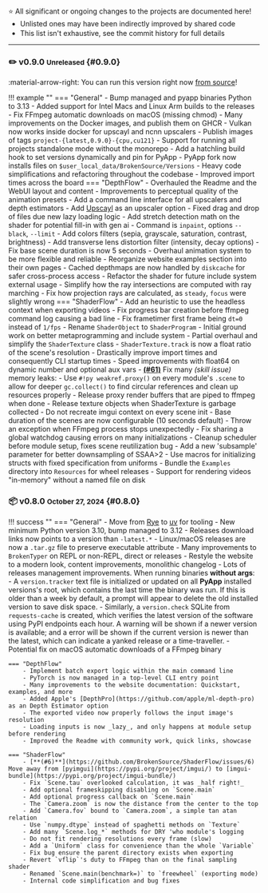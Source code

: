 <style>
    ul {margin-top:    2px !important;}
    li {margin-bottom: 2px !important;}
    p  {margin-bottom: 2px !important;}
</style>


⭐️ All significant or ongoing changes to the projects are documented here!

- Unlisted ones may have been indirectly improved by shared code
- This list isn't exhaustive, see the commit history for full details

<hr>

### ✏️ v0.9.0 <small>Unreleased</small> {#0.9.0}

:material-arrow-right: You can run this version right now [from source](site:/get/source)!

!!! example ""
    === "General"
        - Bump managed and pyapp binaries Python to 3.13
        - Added support for Intel Macs and Linux Arm builds to the releases
        - Fix FFmpeg automatic downloads on macOS (missing chmod)
        - Many improvements on the Docker images, and publish them on GHCR
            - Vulkan now works inside docker for upscayl and ncnn upscalers
            - Publish images of tags `project-{latest,0.9.0}-{cpu,cu121}`
        - Support for running all projects standalone mode without the monorepo
        - Add a hatchling build hook to set versions dynamically and pin for PyApp
        - PyApp fork now installs files on `$user_local_data/BrokenSource/Versions`
        - Heavy code simplifications and refactoring throughout the codebase
        - Improved import times across the board
    === "DepthFlow"
        - Overhauled the Readme and the WebUI layout and content
        - Improvements to perceptual quality of the animation presets
        - Add a command line interface for all upscalers and depth estimators
        - Add [Upscayl](https://github.com/upscayl/upscayl) as an upscaler option
        - Fixed drag and drop of files due new lazy loading logic
        - Add stretch detection math on the shader for potential fill-in with gen ai
            - Command is `inpaint`, options `--black`, `--limit`
        - Add colors filters (sepia, grayscale, saturation, contrast, brightness)
        - Add transverse lens distortion filter (intensity, decay options)
        - Fix base scene duration is now 5 seconds
        - Overhaul animation system to be more flexible and reliable
        - Reorganize website examples section into their own pages
        - Cached depthmaps are now handled by `diskcache` for safer cross-process access
        - Refactor the shader for future include system external usage
        - Simplify  how the ray intersections are computed with ray marching
        - Fix how projection rays are calculated, as `steady`, `focus` were slightly wrong
    === "ShaderFlow"
        - Add an heuristic to use the headless context when exporting videos
        - Fix progress bar creation before ffmpeg command log causing a bad line
        - Fix frametimer first frame being `dt=0` instead of `1/fps`
        - Rename `ShaderObject` to `ShaderProgram`
        - Initial ground work on better metaprogramming and include system
        - Partial overhaul and simplify the `ShaderTexture` class
        - `ShaderTexture.track` is now a float ratio of the scene's resolution
        - Drastically improve import times and consequently CLI startup times
        - Speed improvements with float64 on dynamic number and optional aux vars
        - [**(#61)**](https://github.com/BrokenSource/DepthFlow/issues/61)  Fix many _(skill issue)_ memory leaks:
            - Use `#!py weakref.proxy()` on every module's `.scene` to allow for deeper `gc.collect()` to find circular references and clean up resources properly
            - Release proxy render buffers that are piped to ffmpeg when done
            - Release texture objects when ShaderTexture is garbage collected
            - Do not recreate imgui context on every scene init
        - Base duration of the scenes are now configurable (10 seconds default)
        - Throw an exception when FFmpeg process stops unexpectedly
        - Fix sharing a global watchdog causing errors on many initializations
        - Cleanup scheduler before module setup, fixes scene reutilization bug
        - Add a new 'subsample' parameter for better downsampling of SSAA>2
        - Use macros for initializing structs with fixed specification from uniforms
        - Bundle the `Examples` directory into `Resources` for wheel releases
        - Support for rendering videos "in-memory" without a named file on disk

<!------------------------------------------------------------------------------------------------->

### 📦 v0.8.0 <small>October 27, 2024</small> {#0.8.0}

!!! success ""
    === "General"
        - Move from [Rye](https://rye.astral.sh/) to [uv](https://astral.sh/) for tooling
        - New minimum Python version 3.10, bump managed to 3.12
        - Releases download links now points to a version than `-latest.*`
        - Linux/macOS releases are now a `.tar.gz` file to preserve executable attribute
        - Many improvements to `BrokenTyper` on REPL or non-REPL, direct or releases
        - Restyle the website to a modern look, content improvements, monolithic changelog
        - Lots of releases management improvements. When running binaries **without args**:
            - A `version.tracker` text file is initialized or updated on all **PyApp** installed versions's root, which contains the last time the binary was run. If this is older than a week by default, a prompt will appear to delete the old installed version to save disk space.
            - Similarly, a `version.check` SQLite from `requests-cache` is created, which verifies the latest version of the software using PyPI endpoints each hour. A warning will be shown if a newer version is available; and a error will be shown if the current version is newer than the latest, which can indicate a yanked release or a time-traveller.
        - Potential fix on macOS automatic downloads of a FFmpeg binary

    === "DepthFlow"
        - Implement batch export logic within the main command line
        - PyTorch is now managed in a top-level CLI entry point
        - Many improvements to the website documentation: Quickstart, examples, and more
        - Added Apple's [DepthPro](https://github.com/apple/ml-depth-pro) as an Depth Estimator option
        - The exported video now properly follows the input image's resolution
        - Loading inputs is now _lazy_, and only happens at module setup before rendering
        - Improved the Readme with community work, quick links, showcase

    === "ShaderFlow"
        - [**(#6)**](https://github.com/BrokenSource/ShaderFlow/issues/6) Move away from [pyimgui](https://pypi.org/project/imgui/) to [imgui-bundle](https://pypi.org/project/imgui-bundle/)
        - Fix `Scene.tau` overlooked calculation, it was _half right!_
        - Add optional frameskipping disabling on `Scene.main`
        - Add optional progress callback on `Scene.main`
        - The `Camera.zoom` is now the distance from the center to the top
        - Add `Camera.fov` bound to `Camera.zoom`, a simple tan atan relation
        - Use `numpy.dtype` instead of spaghetti methods on `Texture`
        - Add many `Scene.log_*` methods for DRY 'who module's logging
        - Do not fit rendering resolutions every frame (slow)
        - Add a `Uniform` class for convenience than the whole `Variable`
        - Fix bug ensure the parent directory exists when exporting
        - Revert `vflip`'s duty to FFmpeg than on the final sampling shader
        - Renamed `Scene.main(benchmark=)` to `freewheel` (exporting mode)
        - Internal code simplification and bug fixes

<!------------------------------------------------------------------------------------------------->

</div>
